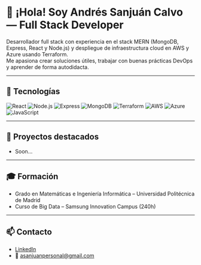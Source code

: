 # 👋 ¡Hola! Soy Andrés Sanjuán Calvo — Full Stack Developer

Desarrollador full stack con experiencia en el stack MERN (MongoDB, Express, React y Node.js) y despliegue de infraestructura cloud en AWS y Azure usando Terraform.  
Me apasiona crear soluciones útiles, trabajar con buenas prácticas DevOps y aprender de forma autodidacta.

---

## 🧰 Tecnologías

![React](https://img.shields.io/badge/-React-20232A?style=flat-square&logo=react)
![Node.js](https://img.shields.io/badge/-Node.js-43853D?style=flat-square&logo=node.js)
![Express](https://img.shields.io/badge/-Express-black?style=flat-square&logo=express)
![MongoDB](https://img.shields.io/badge/-MongoDB-4ea94b?style=flat-square&logo=mongodb)
![Terraform](https://img.shields.io/badge/-Terraform-623CE4?style=flat-square&logo=terraform)
![AWS](https://img.shields.io/badge/-AWS-black?style=flat-square&logo=amazonaws)
![Azure](https://img.shields.io/badge/-Azure-0078D4?style=flat-square&logo=microsoftazure)
![JavaScript](https://img.shields.io/badge/-JavaScript-F7DF1E?style=flat-square&logo=javascript)

---

## 💼 Proyectos destacados

- Soon...
---

## 🎓 Formación

- Grado en Matemáticas e Ingeniería Informática – Universidad Politécnica de Madrid  
- Curso de Big Data – Samsung Innovation Campus (240h)

---

## 📫 Contacto

- [LinkedIn](https://www.linkedin.com/in/andressanjuancalvo)  
- 📧 asanjuanpersonal@gmail.com
